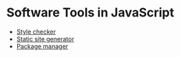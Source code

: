 # Software Tools in JavaScript

-   [Style checker](./style-checker.md)
-   [Static site generator](./static-site-generator.md)
-   [Package manager](./package-manager.md)
